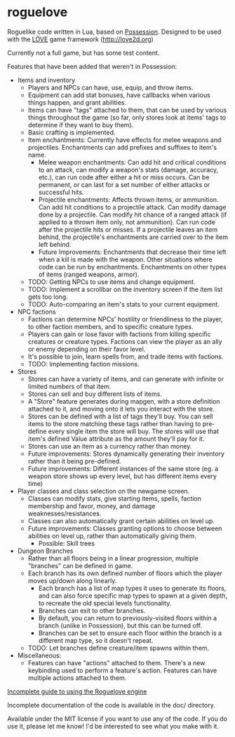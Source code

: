 # roguelove
Roguelike code written in Lua, based on [Possession](http://possessiongame.com/ "Possession"). Designed to be used with the [LÖVE](http://love2d.org/ "LÖVE") game framework (http://love2d.org)

Currently not a full game, but has some test content.

Features that have been added that weren't in Possession:
* Items and inventory
  * Players and NPCs can have, use, equip, and throw items.
  * Equipment can add stat bonuses, have callbacks when various things happen, and grant abilities.
  * Items can have "tags" attached to them, that can be used by various things throughout the game (so far, only stores look at items' tags to determine if they want to buy them).
  * Basic crafting is implemented.
  * Item enchantments: Currently have effects for melee weapons and projectiles. Enchantments can add prefixes and suffixes to item's name.
    * Melee weapon enchantments: Can add hit and critical conditions to an attack, can modify a weapon's stats (damage, accuracy, etc.), can run code after either a hit or miss occurs. Can be permanent, or can last for a set number of either attacks or successful hits.
    * Projectile enchantments: Affects thrown items, or ammunition. Can add hit conditions to a projectile attack. Can modify damage done by a projectile. Can modify hit chance of a ranged attack (if applied to a thrown item only, not ammunition). Can run code after the projectile hits or misses. If a projectile leaves an item behind, the projectile's enchantments are carried over to the item left behind.
    * Future Improvements: Enchantments that decrease their time left when a kill is made with the weapon. Other situations where code can be run by enchantments. Enchantments on other types of items (ranged weapons, armor).
  * TODO: Getting NPCs to use items and change equipment.
  * TODO: Implement a scrollbar on the inventory screen if the item list gets too long.
  * TODO: Auto-comparing an item's stats to your current equipment.
* NPC factions
  * Factions can determine NPCs' hostility or friendliness to the player, to other faction members, and to specific creature types.
  * Players can gain or lose favor with factions from killing specific creatures or creature types. Factions can view the player as an ally or enemy depending on their favor level.
  * It's possible to join, learn spells from, and trade items with factions.
  * TODO: Implementing faction missions.
* Stores
  * Stores can have a variety of items, and can generate with infinite or limited numbers of that item.
  * Stores can sell and buy different lists of items.
  * A "Store" feature generates during mapgen, with a store definition attached to it, and moving onto it lets you interact with the store.
  * Stores can be defined with a list of tags they'll buy. You can sell items to the store matching these tags rather than having to pre-define every single item the store will buy. The stores will use that item's defined Value attribute as the amount they'll pay for it.
  * Stores can use an item as a currency rather than money.
  * Future improvements: Stores dynamically generating their inventory rather than it being pre-defined.
  * Future improvements: Different instances of the same store (eg. a weapon store shows up every level, but has different items every time)
* Player classes and class selection on the newgame screen.
  * Classes can modify stats, give starting items, spells, faction membership and favor, money, and damage weaknesses/resistances.
  * Classes can also automatically grant certain abilities on level up.
  * Future improvements: Classes granting options to choose between abilities on level up, rather than automatically giving them.
    * Possible: Skill trees
* Dungeon Branches
  * Rather than all floors being in a linear progression, multiple "branches" can be defined in game.
  * Each branch has its own defined number of floors which the player moves up/down along linearly.
	* Each branch has a list of map types it uses to generate its floors, and can also force specific map types to spawn at a given depth, to recreate the old special levels functionality.
	* Branches can exit to other branches.
	* By default, you can return to previously-visited floors within a branch (unlike in Possession), but this can be turned off.
	* Branches can be set to ensure each floor within the branch is a different map type, so it doesn't repeat.
  * TODO: Let branches define creature/item spawns within them.
* Miscellaneous:
  * Features can have "actions" attached to them. There's a new keybinding used to perform a feature's action. Features can have multiple actions attached to them.

[Incomplete guide to using the Roguelove engine](https://docs.google.com/document/d/1bJmuokbK8Xtd2P9K8KRQRSeGdHd78HGKuOKaZltCoE4/edit?usp=sharing)

Incomplete documentation of the code is available in the doc/ directory.

Available under the MIT license if you want to use any of the code. If you do use it, please let me know! I'd be interested to see what you make with it.
